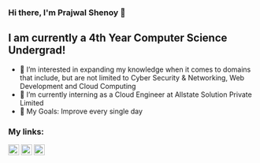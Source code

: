 ### Hi there, I'm Prajwal Shenoy 👋

## I am currently a 4th Year Computer Science Undergrad!

- 🔭 I’m interested in expanding my knowledge when it comes to domains that include, but are not limited to Cyber Security & Networking, Web Development and Cloud Computing
- 🌱 I’m currently interning as a Cloud Engineer at Allstate Solution Private Limited
- 🥅 My Goals: Improve every single day

### My links:

[<img src="https://image.flaticon.com/icons/png/512/174/174857.png" width="22px">](https://www.linkedin.com/in/prajwal-shenoy-76a8991a7/)
[<img src="https://upload.wikimedia.org/wikipedia/commons/thumb/e/e7/Instagram_logo_2016.svg/768px-Instagram_logo_2016.svg.png" width="22px">](https://www.instagram.com/_prajwal.shenoy_/)
[<img src="https://www.freepnglogos.com/uploads/gmail-email-logo-png-16.png" width="22px">](prajwalshenoy42@gmail.com)

<!---
prajwal-shenoy42/prajwal-shenoy42 is a ✨ special ✨ repository because its `README.md` (this file) appears on your GitHub profile.
You can click the Preview link to take a look at your changes.
--->
